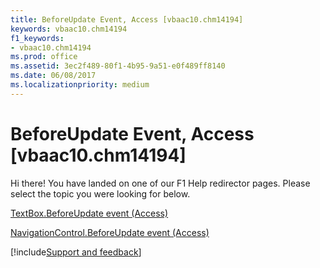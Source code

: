 ```yaml
---
title: BeforeUpdate Event, Access [vbaac10.chm14194]
keywords: vbaac10.chm14194
f1_keywords:
- vbaac10.chm14194
ms.prod: office
ms.assetid: 3ec2f489-80f1-4b95-9a51-e0f489ff8140
ms.date: 06/08/2017
ms.localizationpriority: medium
---
```



# BeforeUpdate Event, Access [vbaac10.chm14194]

Hi there! You have landed on one of our F1 Help redirector pages. Please select the topic you were looking for below.

[TextBox.BeforeUpdate event (Access)](https://msdn.microsoft.com/library/0d57cbce-bdbf-e19e-7f6a-11a00cb6c5f4%28Office.15%29.aspx)

[NavigationControl.BeforeUpdate event (Access)](https://msdn.microsoft.com/library/397c8bb2-1c8d-fa32-5015-65b58b215b38%28Office.15%29.aspx)

[!include[Support and feedback](~/includes/feedback-boilerplate.md)]